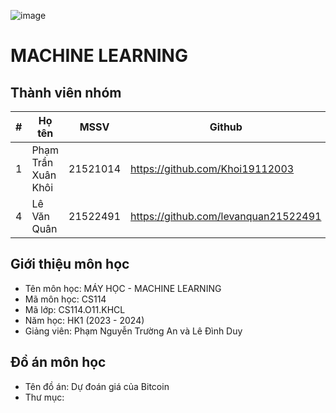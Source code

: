 ![image](https://github.com/Khoi19112003/CS114.O11.KHCL-21521014/assets/127719218/a02c16a8-023b-4067-b741-9546d67a9216)

# MACHINE LEARNING

## Thành viên nhóm
| # | Họ tên | MSSV | Github |
| - | ------ | ---- | ------ |
| 1 | Phạm Trần Xuân Khôi | 21521014 | https://github.com/Khoi19112003 |
| 4 | Lê Văn Quân | 21522491 | https://github.com/levanquan21522491 |

## Giới thiệu môn học
* Tên môn học: MÁY HỌC - MACHINE LEARNING
* Mã môn học: CS114
* Mã lớp: CS114.O11.KHCL
* Năm học: HK1 (2023 - 2024)
* Giảng viên: Phạm Nguyễn Trường An và Lê Đình Duy

## Đồ án môn học
* Tên đồ án: Dự đoán giá của Bitcoin
* Thư mục: []()
